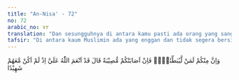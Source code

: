 ```yaml
---
title: "An-Nisa' - 72"
no: 72
arabic_no: ٧٢
translation: "Dan sesungguhnya di antara kamu pasti ada orang yang sangat enggan (ke medan pertempuran). Lalu jika kamu ditimpa musibah dia berkata, “Sungguh, Allah telah memberikan nikmat kepadaku karena aku tidak ikut berperang bersama mereka.”"
tafsir: "Di antara kaum Muslimin ada yang enggan dan tidak segera bersiap-siap untuk pergi ke medan pertempuran dengan bermacam alasan agar mereka tidak jadi ikut bertempur. Mereka ini adalah orang-orang yang lemah iman dan orang-orang munafik yang selalu terdapat dalam setiap peperangan dan perjuangan di sepanjang masa.\n\nSelanjutnya ayat ini menjelaskan bagaimana sikap kaum munafik dan orang yang tidak ikut berperang. Bila kaum Muslimin ditimpa musibah atau kekalahan dalam medan pertempuran, mereka merasa gembira dan menganggap bahwa tidak ikutnya mereka dalam peperangan sebagai satu karunia dari Allah karena mereka tidak ikut terbunuh atau luka-luka."
---
```


وَاِنَّ مِنْكُمْ لَمَنْ لَّيُبَطِّئَنَّۚ فَاِنْ اَصَابَتْكُمْ مُّصِيْبَةٌ قَالَ قَدْ اَنْعَمَ اللّٰهُ عَلَيَّ اِذْ لَمْ اَكُنْ مَّعَهُمْ شَهِيْدًا 
